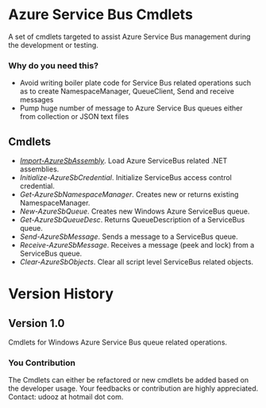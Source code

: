 # Azure Service Bus Cmdlets #
A set of cmdlets targeted to assist Azure Service Bus management during the development or testing.
### Why do you need this? ###
- Avoid writing boiler plate code for Service Bus related operations such as to create NamespaceManager, QueueClient, Send and receive messages
- Pump huge number of message to Azure Service Bus queues either from collection or JSON text files

## Cmdlets ##

- *[Import-AzureSbAssembly](/asb/01.md)*.  Load Azure ServiceBus related .NET assemblies.
- *Initialize-AzureSbCredential*. Initialize ServiceBus access control credential.
- *Get-AzureSbNamespaceManager*. Creates new or returns existing NamespaceManager.
- *New-AzureSbQueue*. Creates new Windows Azure ServiceBus queue.
- *Get-AzureSbQueueDesc*. Returns QueueDescription of a ServiceBus queue.
- *Send-AzureSbMessage*. Sends a message to a ServiceBus queue.
- *Receive-AzureSbMessage*. Receives a message (peek and lock) from a ServiceBus queue.
- *Clear-AzureSbObjects*. Clear all script level ServiceBus related objects.

# Version History #
## Version 1.0 #
Cmdlets for Windows Azure Service Bus queue related operations.

### You Contribution ###
The Cmdlets can either be refactored or new cmdlets be added based on the developer usage.  Your feedbacks or contribution are highly appreciated.
Contact: udooz at hotmail dot com.